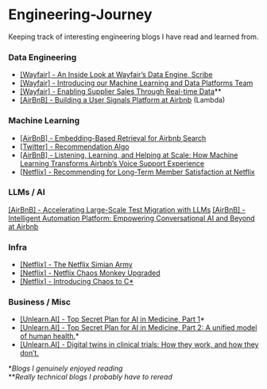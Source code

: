 # Engineering-Journey

Keeping track of interesting engineering blogs I have read and learned from. 

### Data Engineering
* [[Wayfair] - An Inside Look at Wayfair’s Data Engine, Scribe](https://www.aboutwayfair.com/careers/tech-blog/an-inside-look-at-wayfairs-data-engine-scribe)
* [[Wayfair] - Introducing our Machine Learning and Data Platforms Team](https://www.aboutwayfair.com/careers/tech-blog/introducing-our-machine-learning-and-data-platforms-team)
* [[Wayfair] - Enabling Supplier Sales Through Real-time Data](https://www.aboutwayfair.com/careers/tech-blog/enabling-supplier-sales-through-real-time-data)**
* [[AirBnB] - Building a User Signals Platform at Airbnb](https://medium.com/airbnb-engineering/building-a-user-signals-platform-at-airbnb-b236078ec82b) (Lambda)

### Machine Learning
* [[AirBnB] - Embedding-Based Retrieval for Airbnb Search](https://medium.com/airbnb-engineering/embedding-based-retrieval-for-airbnb-search-aabebfc85839)
* [[Twitter] - Recommendation Algo](https://blog.x.com/engineering/en_us/topics/open-source/2023/twitter-recommendation-algorithm)
* [[AirBnB] - Listening, Learning, and Helping at Scale: How Machine Learning Transforms Airbnb’s Voice Support Experience](https://airbnb.tech/ai-ml/listening-learning-and-helping-at-scale-how-machine-learning-transforms-airbnbs-voice-support-experience/)
* [[Netflix] - Recommending for Long-Term Member Satisfaction at Netflix](https://netflixtechblog.com/recommending-for-long-term-member-satisfaction-at-netflix-ac15cada49ef)

### LLMs / AI
[[AirBnB] - Accelerating Large-Scale Test Migration with LLMs](https://airbnb.tech/uncategorized/accelerating-large-scale-test-migration-with-llms/)
[[AirBnB] - Intelligent Automation Platform: Empowering Conversational AI and Beyond at Airbnb](https://medium.com/airbnb-engineering/intelligent-automation-platform-empowering-conversational-ai-and-beyond-at-airbnb-869c44833ff2)

### Infra
* [[Netflix] - The Netflix Simian Army](https://netflixtechblog.com/the-netflix-simian-army-16e57fbab116)
* [[Netflix] - Netflix Chaos Monkey Upgraded](https://netflixtechblog.com/netflix-chaos-monkey-upgraded-1d679429be5d)
* [[Netflix] - Introducing Chaos to C*](https://netflixtechblog.com/introducing-chaos-to-c-4a031a0703ce)

### Business / Misc
* [[Unlearn.AI] - Top Secret Plan for AI in Medicine, Part 1](https://unlearnai.substack.com/p/top-secret-plan-for-ai-in-medicine)*
* [[Unlearn.AI] - Top Secret Plan for AI in Medicine, Part 2: A unified model of human health.](https://unlearnai.substack.com/p/top-secret-plan-for-ai-in-medicine-46d)*
* [[Unlearn.AI] - Digital twins in clinical trials: How they work, and how they don’t.](https://unlearnai.substack.com/p/digital-twins-in-clinical-trials)

**Blogs I genuinely enjoyed reading* \
***Really technical blogs I probably have to reread*
